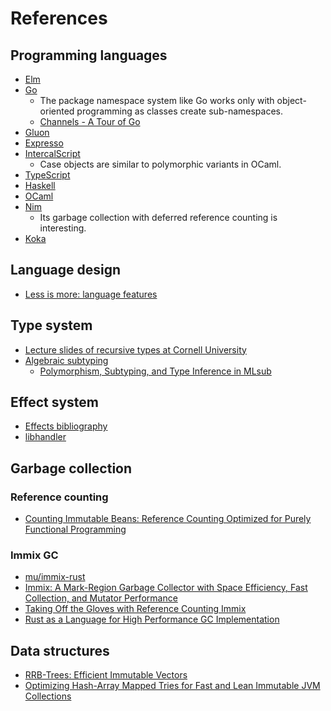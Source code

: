 # References

## Programming languages

- [Elm](https://github.com/elm)
- [Go](https://github.com/golang/go)
  - The package namespace system like Go works only with object-oriented programming as classes create sub-namespaces.
  - [Channels - A Tour of Go](https://tour.golang.org/concurrency/2)
- [Gluon](https://github.com/gluon-lang/gluon)
- [Expresso](https://github.com/willtim/Expresso)
- [IntercalScript](https://github.com/Storyyeller/IntercalScript)
  - Case objects are similar to polymorphic variants in OCaml.
- [TypeScript](https://github.com/microsoft/TypeScript)
- [Haskell](https://github.com/ghc/ghc)
- [OCaml](https://github.com/ocaml/ocaml)
- [Nim](https://github.com/nim-lang/Nim)
  - Its garbage collection with deferred reference counting is interesting.
- [Koka](https://github.com/koka-lang/koka)

## Language design

- [Less is more: language features](https://blog.ploeh.dk/2015/04/13/less-is-more-language-features/)

## Type system

- [Lecture slides of recursive types at Cornell University](https://www.cs.cornell.edu/courses/cs4110/2012fa/lectures/lecture27.pdf)
- [Algebraic subtyping](https://www.cl.cam.ac.uk/~sd601/thesis.pdf)
  - [Polymorphism, Subtyping, and Type Inference in MLsub](https://www.cl.cam.ac.uk/~sd601/papers/mlsub-preprint.pdf)

## Effect system

- [Effects bibliography](https://github.com/yallop/effects-bibliography)
- [libhandler](https://github.com/koka-lang/libhandler)

## Garbage collection

### Reference counting

- [Counting Immutable Beans: Reference Counting Optimized for Purely Functional Programming](https://arxiv.org/abs/1908.05647)

### Immix GC

- [mu/immix-rust](https://gitlab.anu.edu.au/mu/immix-rust)
- [Immix: A Mark-Region Garbage Collector with Space Efficiency, Fast Collection, and Mutator Performance](https://www.cs.utexas.edu/users/speedway/DaCapo/papers/immix-pldi-2008.pdf)
- [Taking Off the Gloves with Reference Counting Immix](http://users.cecs.anu.edu.au/~steveb/pubs/papers/rcix-oopsla-2013.pdf)
- [Rust as a Language for High Performance GC Implementation](http://users.cecs.anu.edu.au/~steveb/pubs/papers/rust-ismm-2016.pdf)

## Data structures

- [RRB-Trees: Efficient Immutable Vectors](https://infoscience.epfl.ch/record/169879/files/RMTrees.pdf)
- [Optimizing Hash-Array Mapped Tries for Fast and Lean Immutable JVM Collections](https://michael.steindorfer.name/publications/oopsla15.pdf)
